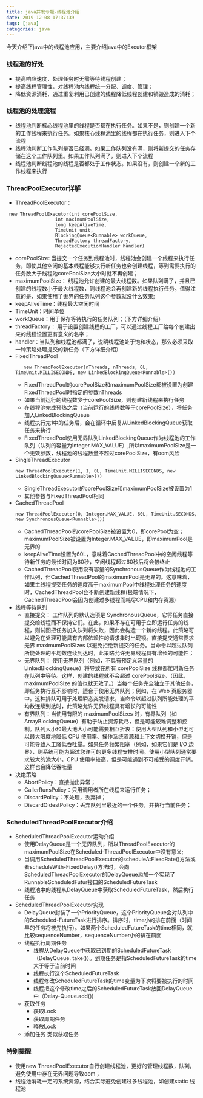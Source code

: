 ```yaml
---
title: java并发专题-线程池介绍
date: 2019-12-08 17:37:39
tags: [java]
categories: java
---
```

今天介绍下java中的线程池应用，主要介绍java中的Excutor框架

### 线程池的好处
- 提高响应速度，处理任务时无需等待线程创建；
- 提高线程管理性，对线程池内线程统一分配、调度、管理；
- 降低资源消耗，通过重复利用已创建的线程降低线程创建和销毁造成的消耗；

### 线程池的处理流程
- 线程池判断核心线程池里的线程是否都在执行任务。如果不是，则创建一个新的工作线程来执行任务。如果核心线程池里的线程都在执行任务，则进入下个流程
- 线程池判断工作队列是否已经满。如果工作队列没有满，则将新提交的任务存储在这个工作队列里。如果工作队列满了，则进入下个流程
- 线程池判断线程池的线程是否都处于工作状态。如果没有，则创建一个新的工作线程来执行

### ThreadPoolExecutor详解
- ThreadPoolExecutor：
```
 new ThreadPoolExecutor(int corePoolSize,
                  int maximumPoolSize,
                  long keepAliveTime,
                  TimeUnit unit,
                  BlockingQueue<Runnable> workQueue,
                  ThreadFactory threadFactory,
                  RejectedExecutionHandler handler)
```
  - corePoolSize: 当提交一个任务到线程池时，线程池会创建一个线程来执行任务，即使其他空闲的基本线程能够执行新任务也会创建线程，等到需要执行的任务数大于线程池corePoolSize大小时就不再创建；
  - maximumPoolSize： 线程池允许创建的最大线程数。如果队列满了，并且已创建的线程数小于最大线程数，则线程池会再创建新的线程执行任务。值得注意的是，如果使用了无界的任务队列这个参数就没什么效果;
  - keepAliveTime：线程最大空闲时间
  - TimeUnit：时间单位
  - workQueue：用于保存等待执行的任务队列；（下方详细介绍）
  - threadFactory： 用于设置创建线程的工厂，可以通过线程工厂给每个创建出来的线程设置更有意义的名字；
  - handler：当队列和线程池都满了，说明线程池处于饱和状态，那么必须采取一种策略处理提交的新任务（下方详细介绍）
- FixedThreadPool
  ```
     new ThreadPoolExecutor(nThreads, nThreads, 0L, TimeUnit.MILLISECONDS, new LinkedBlockingQueue<Runnable>())
  ```
  - FixedThreadPool的corePoolSize和maximumPoolSize都被设置为创建FixedThreadPool时指定的参数nThreads
  - 如果当前运行的线程数少于corePoolSize，则创建新线程来执行任务
  - 在线程池完成预热之后（当前运行的线程数等于corePoolSize），将任务加入LinkedBlockingQueue
  - 线程执行完1中的任务后，会在循环中反复从LinkedBlockingQueue获取任务来执行
  - FixedThreadPool使用无界队列LinkedBlockingQueue作为线程池的工作队列（队列的容量为Integer.MAX_VALUE）,所以maximumPoolSize是一个无效参数，线程池的线程数量不超过corePoolSize，有oom风险
- SingleThreadExecutor
  ```
  new ThreadPoolExecutor(1, 1, 0L, TimeUnit.MILLISECONDS, new LinkedBlockingQueue<Runnable>())
  ```
  - SingleThreadExecutor的corePoolSize和maximumPoolSize被设置为1
  - 其他参数与FixedThreadPool相同
- CachedThreadPool
  ```
  new ThreadPoolExecutor(0, Integer.MAX_VALUE, 60L, TimeUnit.SECONDS, new SynchronousQueue<Runnable>())
  ```
  - CachedThreadPool的corePoolSize被设置为0，即corePool为空；maximumPoolSize被设置为Integer.MAX_VALUE，即maximumPool是无界的
  - keepAliveTime设置为60L，意味着CachedThreadPool中的空闲线程等待新任务的最长时间为60秒，空闲线程超过60秒后将会被终止
  - CachedThreadPool使用没有容量的SynchronousQueue作为线程池的工作队列，但CachedThreadPool的maximumPool是无界的。这意味着，如果主线程提交任务的速度高于maximumPool中线程处理任务的速度时，CachedThreadPool会不断创建新线程(极端情况下，CachedThreadPool会因为创建过多线程而耗尽CPU和内存资源)
- 线程等待队列
  - 直接提交： 工作队列的默认选项是 SynchronousQueue，它将任务直接提交给线程而不保持它们。在此，如果不存在可用于立即运行任务的线程，则试图把任务加入队列将失败，因此会构造一个新的线程。此策略可以避免在处理可能具有内部依赖性的请求集时出现锁。直接提交通常要求无界 maximumPoolSizes 以避免拒绝新提交的任务。当命令以超过队列所能处理的平均数连续到达时，此策略允许无界线程具有增长的可能性；
  - 无界队列： 使用无界队列（例如，不具有预定义容量的 LinkedBlockingQueue）将导致在所有 corePoolSize 线程都忙时新任务在队列中等待。这样，创建的线程就不会超过 corePoolSize。（因此，maximumPoolSize 的值也就无效了。）当每个任务完全独立于其他任务，即任务执行互不影响时，适合于使用无界队列；例如，在 Web 页服务器中。这种排队可用于处理瞬态突发请求，当命令以超过队列所能处理的平均数连续到达时，此策略允许无界线程具有增长的可能性
  - 有界队列：当使用有限的 maximumPoolSizes 时，有界队列（如 ArrayBlockingQueue）有助于防止资源耗尽，但是可能较难调整和控制。队列大小和最大池大小可能需要相互折衷：使用大型队列和小型池可以最大限度地降低 CPU 使用率、操作系统资源和上下文切换开销，但是可能导致人工降低吞吐量。如果任务频繁阻塞（例如，如果它们是 I/O 边界），则系统可能为超过您许可的更多线程安排时间。使用小型队列通常要求较大的池大小，CPU 使用率较高，但是可能遇到不可接受的调度开销，这样也会降低吞吐量
- 决绝策略
  - AbortPolicy：直接抛出异常；
  - CallerRunsPolicy：只用调用者所在线程来运行任务；
  - DiscardPolicy：不处理，丢弃掉；
  -  DiscardOldestPolicy：丢弃队列里最近的一个任务，并执行当前任务；

### ScheduledThreadPoolExecutor介绍
- ScheduledThreadPoolExecutor运动介绍
  - 使用DelayQueue是一个无界队列，所以ThreadPoolExecutor的maximumPoolSize在Scheduled-ThreadPoolExecutor中没有意义;
  - 当调用ScheduledThreadPoolExecutor的scheduleAtFixedRate()方法或者scheduleWith-FixedDelay()方法时，会向ScheduledThreadPoolExecutor的DelayQueue添加一个实现了RunnableScheduledFutur接口的ScheduledFutureTask
  - 线程池中的线程从DelayQueue中获取ScheduledFutureTask，然后执行任务
- ScheduledThreadPoolExecutor实现
  - DelayQueue封装了一个PriorityQueue，这个PriorityQueue会对队列中的Scheduled-FutureTask进行排序。排序时，time小的排在前面（时间早的任务将被先执行）。如果两个ScheduledFutureTask的time相同，就比较sequenceNumber，sequenceNumber小的排在前面
  - 线程执行周期任务
    - 线程从DelayQueue中获取已到期的ScheduledFutureTask（DelayQueue. take()）。到期任务是指ScheduledFutureTask的time大于等于当前时间
    - 线程执行这个ScheduledFutureTask
    - 线程修改ScheduledFutureTask的time变量为下次将要被执行的时间
    - 线程把这个修改time之后的ScheduledFutureTask放回DelayQueue中（Delay-Queue.add())
  - 获取任务
    - 获取Lock
    - 获取周期任务
    - 释放Lock
  - 添加任务 类似获取任务


### 特别提醒
- 使用new ThreadPoolExecutor自行创建线程池，更好的管理线程数，队列，避免使用中存在无界问题导致oom；
- 线程池消耗一定的系统资源，结合实际避免创建过多线程池，如创建static 线程池

